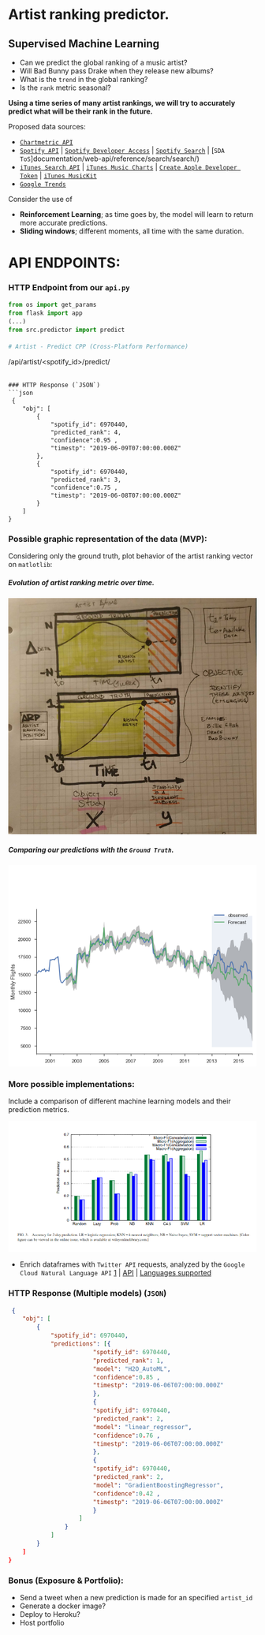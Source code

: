 # Artist ranking predictor.
## Supervised Machine Learning
- Can we predict the global ranking of a music artist?
- Will Bad Bunny pass Drake when they release new albums?
- What is the `trend` in the global ranking?
- Is the `rank` metric seasonal?

**Using a time series of many artist rankings, we will try to accurately predict what will be their rank in the future.**

Proposed data sources:
- [`Chartmetric API`](https://api.chartmetric.com/apidoc/#api-Artist-GetArtistCPP)
- [`Spotify API`](https://developer.spotify.com/documentation/general/guides/authorization-guide/#authorization-flows) | [`Spotify Developer Access`](https://developer.spotify.com/) | [`Spotify Search`](https://developer.spotify.com/) | [`SDA ToS`]documentation/web-api/reference/search/search/)
- [`iTunes Search API`](https://developer.apple.com/library/archive/documentation/AudioVideo/Conceptual/iTuneSearchAPI/UnderstandingSearchResults.html#//apple_ref/doc/uid/TP40017632-CH8-SW1) | [`iTunes Music Charts`](https://developer.apple.com/documentation/applemusicapi/get_catalog_charts) | [`Create Apple Developer Token`](https://developer.apple.com/documentation/applemusicapi/getting_keys_and_creating_tokens) | [`iTunes MusicKit`](https://help.apple.com/developer-account/#/devce5522674)
- [`Google Trends`](https://trends.google.com/trends/explore?date=today%205-y&geo=US&q=bad%20bunny)

Consider the use of 
 - **Reinforcement Learning**; as time goes by, the model will learn to return more accurate predictions.
 - **Sliding windows**; different moments, all time with the same duration.

# API ENDPOINTS:

### HTTP Endpoint from our `api.py`
```python
from os import get_params
from flask import app
(...)
from src.predictor import predict

# Artist - Predict CPP (Cross-Platform Performance)
```
/api/artist/<spotify_id>/predict/<metric>
```

### HTTP Response (`JSON`)
```json
 {
    "obj": [
        {
            "spotify_id": 6970440,
            "predicted_rank": 4,
            "confidence":0.95 ,
            "timestp": "2019-06-09T07:00:00.000Z"
        },
        {
            "spotify_id": 6970440,
            "predicted_rank": 3,
            "confidence":0.75 ,
            "timestp": "2019-06-08T07:00:00.000Z"
        }
    ]
}
```

### Possible graphic representation of the data (MVP):
Considering only the ground truth, plot behavior of the artist ranking vector on `matlotlib`:

##### Evolution of artist ranking metric over time. 
![Delta-time and overall artist rank.](/INPUT/basic_data_points.png)

##### Comparing our predictions with the `Ground Truth`.
![Prediction representation](/INPUT/compare_prediction_gt.png)


### More possible implementations:
Include a comparison of different machine learning models and their prediction metrics.

![Prediction Models Compared](/INPUT/2013Ma_Sun_Cong.png)

- Enrich dataframes with `Twitter API` requests, analyzed by the `Google Cloud Natural Language API` [1](https://cloud.google.com/natural-language) | [API](https://cloud.google.com/natural-language/docs/reference/rest/?apix=true) | [Languages supported](https://cloud.google.com/natural-language/docs/languages)

### HTTP Response (Multiple models) (`JSON`)
```json
 {
    "obj": [
        {
            "spotify_id": 6970440,
            "predictions": [{
                        "spotify_id": 6970440,
                        "predicted_rank": 1,
                        "model": "H2O_AutoML",
                        "confidence":0.85 ,
                        "timestp": "2019-06-06T07:00:00.000Z"
                        },
                        {
                        "spotify_id": 6970440,
                        "predicted_rank": 2,
                        "model": "linear_regressor",
                        "confidence":0.76 ,
                        "timestp": "2019-06-06T07:00:00.000Z"
                        },
                        {
                        "spotify_id": 6970440,
                        "predicted_rank": 2,
                        "model": "GradientBoostingRegressor",
                        "confidence":0.42 ,
                        "timestp": "2019-06-06T07:00:00.000Z"
                        }       
                    ]  
                }
            ]
        }
    ]
}
```

### Bonus (Exposure & Portfolio):
- Send a tweet when a new prediction is made for an specified `artist_id`
- Generate a docker image?
- Deploy to Heroku?
- Host portfolio
